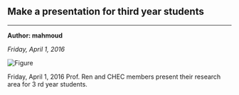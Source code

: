 ## Make a presentation for third year students

---
**Author: mahmoud**

*Friday, April 1, 2016*


![Figure](https://farm1.staticflickr.com/973/41555956764_9be83de9b0_c.jpg)

Friday, April 1, 2016
Prof. Ren and CHEC members present their research area for 3 rd year students.
 
